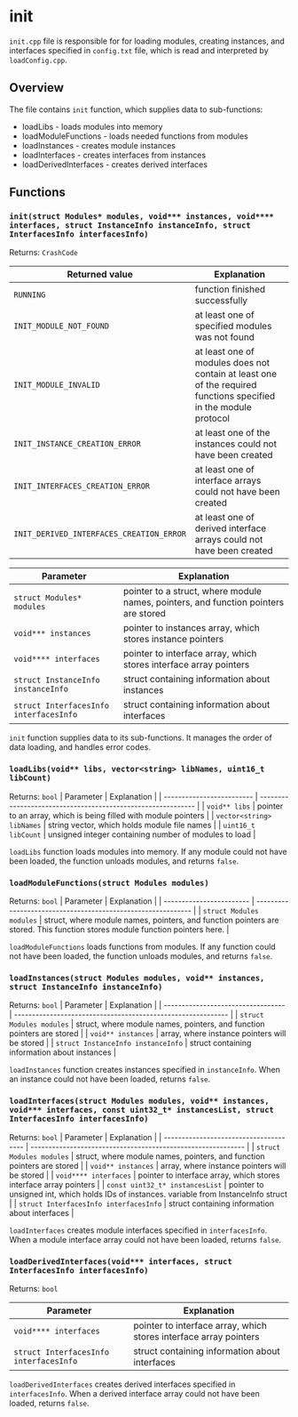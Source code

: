 # init

`init.cpp` file is responsible for for loading modules, creating instances, and interfaces specified in `config.txt` file, which is read and interpreted by `loadConfig.cpp`.

## Overview

The file contains `init` function, which supplies data to sub-functions:

- loadLibs - loads modules into memory
- loadModuleFunctions - loads needed functions from modules
- loadInstances - creates module instances
- loadInterfaces - creates interfaces from instances
- loadDerivedInterfaces - creates derived interfaces

## Functions

### `init(struct Modules* modules, void*** instances, void**** interfaces, struct InstanceInfo instanceInfo, struct InterfacesInfo interfacesInfo)`

Returns: `CrashCode`

| Returned value                           | Explanation                                                  |
| ---------------------------------------- | ------------------------------------------------------------ |
| `RUNNING`                                | function finished successfully                               |
| `INIT_MODULE_NOT_FOUND`                  | at least one of specified modules was not found              |
| `INIT_MODULE_INVALID`                    | at least one of modules does not contain at least one of the required functions specified in the module protocol |
| `INIT_INSTANCE_CREATION_ERROR`           | at least one of the instances could not have been created   |
| `INIT_INTERFACES_CREATION_ERROR`         | at least one of interface arrays could not have been created |
| `INIT_DERIVED_INTERFACES_CREATION_ERROR` | at least one of derived interface arrays could not have been created |

| Parameter                              | Explanation                                                  |
| -------------------------------------- | ------------------------------------------------------------ |
| `struct Modules* modules`              | pointer to a struct, where module names, pointers, and function pointers are stored |
| `void*** instances`                    | pointer to instances array, which stores instance pointers   |
| `void**** interfaces`                  | pointer to interface array, which stores interface array pointers |
| `struct InstanceInfo instanceInfo`     | struct containing information about instances                |
| `struct InterfacesInfo interfacesInfo` | struct containing information about interfaces               |

`init` function supplies data to its sub-functions. It manages the order of data loading, and handles error codes.

### `loadLibs(void** libs, vector<string> libNames, uint16_t libCount)`

Returns: `bool`
| Parameter                 | Explanation                                                  |
| ------------------------- | ------------------------------------------------------------ |
| `void** libs`             | pointer to an array, which is being filled with module pointers |
| `vector<string> libNames` | string vector, which holds module file names                 |
| `uint16_t libCount`       | unsigned integer containing number of modules to load        |

`loadLibs` function loads modules into memory. If any module could not have been loaded, the function unloads modules, and returns `false`.

### `loadModuleFunctions(struct Modules modules)`

Returns: `bool`
| Parameter                | Explanation                                                  |
| ------------------------ | ------------------------------------------------------------ |
| `struct Modules modules` | struct, where module names, pointers, and function pointers are stored. This function stores module function pointers here. |

`loadModuleFunctions` loads functions from modules. If any function could not have been loaded, the function unloads modules, and returns `false`.

### `loadInstances(struct Modules modules, void** instances, struct InstanceInfo instanceInfo)`

Returns: `bool`
| Parameter                          | Explanation                                                  |
| ---------------------------------- | ------------------------------------------------------------ |
| `struct Modules modules`           | struct, where module names, pointers, and function pointers are stored |
| `void** instances`                 | array, where instance pointers will be stored                |
| `struct InstanceInfo instanceInfo` | struct containing information about instances                |

`loadInstances` function creates instances specified in `instanceInfo`. When an instance could not have been loaded, returns `false`.

### `loadInterfaces(struct Modules modules, void** instances, void*** interfaces, const uint32_t* instancesList, struct InterfacesInfo interfacesInfo)`

Returns: `bool`
| Parameter                              | Explanation                                                  |
| -------------------------------------- | ------------------------------------------------------------ |
| `struct Modules modules`               | struct, where module names, pointers, and function pointers are stored |
| `void** instances`                     | array, where instance pointers will be stored                |
| `void**** interfaces`                  | pointer to interface array, which stores interface array pointers |
| `const uint32_t* instancesList`        | pointer to unsigned int, which holds IDs of instances. variable from InstanceInfo struct |
| `struct InterfacesInfo interfacesInfo` | struct containing information about interfaces               |

`loadInterfaces` creates module interfaces specified in `interfacesInfo`. When a module interface array could not have been loaded, returns `false`.

### `loadDerivedInterfaces(void*** interfaces, struct InterfacesInfo interfacesInfo)`

Returns: `bool`

| Parameter                              | Explanation                                                  |
| -------------------------------------- | ------------------------------------------------------------ |
| `void**** interfaces`                  | pointer to interface array, which stores interface array pointers |
| `struct InterfacesInfo interfacesInfo` | struct containing information about interfaces               |

`loadDerivedInterfaces` creates derived interfaces specified in `interfacesInfo`. When a derived interface array could not have been loaded, returns `false`.